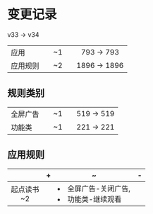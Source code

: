 # 变更记录

v33 -> v34

||||||
|-|:-:|:-:|:-:|:-:|
|应用||~1||793 -> 793|
|应用规则||~2||1896 -> 1896|

## 规则类别

||||||
|-|:-:|:-:|:-:|:-:|
|全屏广告||~1||519 -> 519|
|功能类||~1||221 -> 221|

## 应用规则

||+|~|-|
|:-:|-|-|-|
|起点读书<br>~2||<li>全屏广告-关闭广告,<li>功能类-继续观看||
